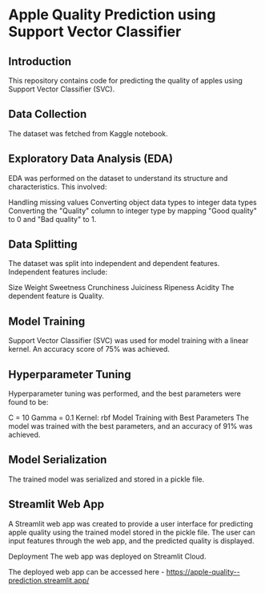 # Apple Quality Prediction using Support Vector Classifier
## Introduction
This repository contains code for predicting the quality of apples using Support Vector Classifier (SVC).

## Data Collection
The dataset was fetched from Kaggle notebook.

## Exploratory Data Analysis (EDA)
EDA was performed on the dataset to understand its structure and characteristics. This involved:

Handling missing values
Converting object data types to integer data types
Converting the "Quality" column to integer type by mapping "Good quality" to 0 and "Bad quality" to 1.
## Data Splitting
The dataset was split into independent and dependent features. Independent features include:

Size
Weight
Sweetness
Crunchiness
Juiciness
Ripeness
Acidity
The dependent feature is Quality.

## Model Training
Support Vector Classifier (SVC) was used for model training with a linear kernel. An accuracy score of 75% was achieved.

## Hyperparameter Tuning
Hyperparameter tuning was performed, and the best parameters were found to be:

C = 10
Gamma = 0.1
Kernel: rbf
Model Training with Best Parameters
The model was trained with the best parameters, and an accuracy of 91% was achieved.

## Model Serialization
The trained model was serialized and stored in a pickle file.

## Streamlit Web App
A Streamlit web app was created to provide a user interface for predicting apple quality using the trained model stored in the pickle file. The user can input features through the web app, and the predicted quality is displayed.

Deployment
The web app was deployed on Streamlit Cloud.

The deployed web app can be accessed here - https://apple-quality--prediction.streamlit.app/
